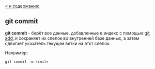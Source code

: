 [ < к содержанию](./readme.md)

## git commit

**git commit** - берёт все данные, добавленные в индекс с помощью [git add](./add.md), и сохраняет их слепок во внутренней базе данных, а затем сдвигает указатель текущей ветки на этот слепок.

Например:

```bash=
git commit -m «init»
```
